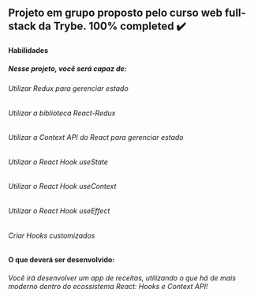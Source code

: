## Projeto em grupo proposto pelo curso web full-stack da Trybe. 100% completed ✔️

#### Habilidades
##### Nesse projeto, você será capaz de:

###### Utilizar Redux para gerenciar estado
###### Utilizar a biblioteca React-Redux
###### Utilizar a Context API do React para gerenciar estado
###### Utilizar o React Hook useState
###### Utilizar o React Hook useContext
###### Utilizar o React Hook useEffect
###### Criar Hooks customizados

#### O que deverá ser desenvolvido:
###### Você irá desenvolver um app de receitas, utilizando o que há de mais moderno dentro do ecossistema React: Hooks e Context API!
